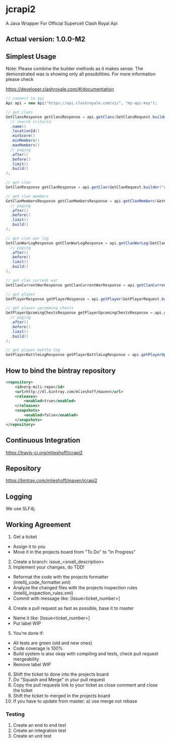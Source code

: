 # jcrapi2
A Java Wrapper For Official Supercell Clash Royal Api 

## Actual version: 1.0.0-M2

## Simplest Usage ##

Note: Please combine the builder methods as it makes sense. The demonstrated was is showing only all possibilities. 
For more information please check 

https://developer.clashroyale.com/#/documentation

```java
// connect to api
Api api = new Api("https://api.clashroyale.com/v1/", "my-api-key");
```

```java
// get clans
GetClansResponse getClansResponse = api.getClans(GetClansRequest.builder()
  // search criteria
  .name()
  .locationId()
  .minScore()
  .minMembers()
  .maxMembers()
  // paging
  .after()
  .before()
  .limit()
  .build()
);
```

```java
// get clan
GetClanResponse getClanResponse = api.getClan(GetClanRequest.builder("#RP88QQG").build());
```

```java
// get clan members
GetClanMembersResponse getClanMembersResponse = api.getClanMembers(GetClanMembersRequest.builder("#RP88QQG")
  // paging
  .after()
  .before()
  .limit()
  .build()
);
```

```java
// get clan war log
GetClanWarLogResponse getClanWarLogResponse = api.getClanWarLog(GetClanWarLogRequest.builder("#RP88QQG")
  // paging
  .after()
  .before()
  .limit()
  .build()
);
```

```java
// get clan current war
GetClanCurrentWarResponse getClanCurrentWarResponse = api.getClanCurrentWar(GetClanCurrentWarRequest.builder("#RP88QQG").build());
```

```java
// get player
GetPlayerResponse getPlayerResponse = api.getPlayer(GetPlayerRequest.builder("#L88P2282").build());
```

```java
// get player upcomming chests 
GetPlayerUpcomingChestsResponse getPlayerUpcomingChestsResponse = api.getPlayerUpcomingChests(GetPlayerUpcomingChestsRequest.builder("#L88P2282")
  // paging
  .after()
  .before()
  .limit()
  .build()
);
```

```java
// get player battle log
GetPlayerBattleLogResponse getPlayerBattleLogResponse = api.getPlayerUpcomingChests(GetPlayerUpcomingChestsRequest.builder("#L88P2282"));
```

## How to bind the bintray repository ##

```xml
<repository>
    <id>org-mili-repo</id>
    <url>http://dl.bintray.com/mlieshoff/maven</url>
    <releases>
        <enabled>true</enabled>
    </releases>
    <snapshots>
        <enabled>false</enabled>
    </snapshots>
</repository>
```
## Continuous Integration ##

https://travis-ci.org/mlieshoff/jcrapi2

## Repository ##

https://bintray.com/mlieshoff/maven/jcrapi2

## Logging ##

We use SLF4j.

## Working Agreement

1. Get a ticket
* Assign it to you
* Move it in the projects board from "To Do" to "In Progress" 
2. Create a branch: issue<ticket number>_<small_description>
3. Implement your changes, do TDD!
* Reformat the code with the projects formatter (intellij_code_formatter.xml)
* Analyze the changed files with the projects inspection rules (intellij_inspection_rules.xml)
* Commit with message like: [Issue<ticket_number>] <your message>
4. Create a pull request as fast as possible, base it to master
* Name it like: [Issue<ticket_number>] <your message>
* Put label WIP
5. You're done if:
* All tests are green (old and new ones)
* Code coverage is 100%
* Build system is also okay with compiling and tests, check pull request mergeability
* Remove label WIP
6. Shift the ticket to done into the projects board
7. Do "Squash and Merge" in your pull request
8. Copy the pull requests link to your ticket as close comment and close the ticket
9. Shift the ticket to merged in the projects board
10. If you have to update from master:
a) use merge not rebase

### Testing
1. Create an end to end test
2. Create an integration test
3. Create an unit test